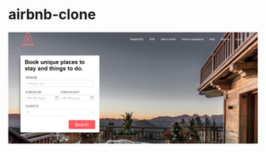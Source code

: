 # airbnb-clone

![Snapshot of cloned airbnb landing page](https://github.com/hamzic2019/airbnb-clone/blob/master/imgs/airbnb-clone-snap.png?raw=true)
